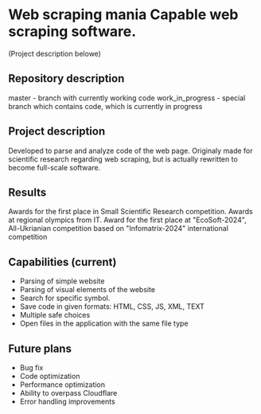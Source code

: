 # Web scraping mania Capable web scraping software. 
(Project description belowe)

## Repository description

master - branch with currently working code 
work_in_progress - special branch which contains code, which is currently in progress


## Project description
Developed to parse and analyze code of the web page. 
Originaly made for scientific research regarding web scraping, but is actually rewritten to become full-scale software. 

## Results
Awards for the first place in Small Scientific Research competition.
Awards at regional olympics from IT.
Award for the first place at "EcoSoft-2024", All-Ukrianian competition based on "Infomatrix-2024" international competition

## Capabilities (current) 
- Parsing of simple website 
- Parsing of visual elements of the website 
- Search for specific symbol. 
- Save code in given formats: HTML, CSS, JS, XML, TEXT 
- Multiple safe choices 
- Open files in the application with the same file type

## Future plans 
- Bug fix 
- Code optimization 
- Performance optimization 
- Ability to overpass Cloudflare 
- Error handling improvements

